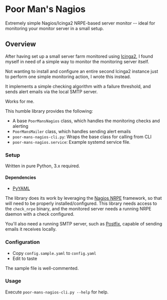 # Poor Man's Nagios

Extremely simple Nagios/Icinga2 NRPE-based server monitor -- ideal for monitoring your monitor
server in a small setup.

## Overview

After having set up a small server farm monitored using [Icinga2](https://icinga.com/),
I found myself in need of a simple way to monitor the monitoring server itself.

Not wanting to install and configure an entire second Icinga2 instance just to perform
one simple monitoring action, I wrote this instead.

It implements a simple checking algorithm with a failure threshold, and sends
alert emails via the local SMTP server.

Works for me.

This humble library provides the following:

 * A base ```PoorMansNagios``` class, which handles the monitoring checks and alerting
 * ```PoorMansMailer``` class, which handles sending alert emails
 * ```poor-mans-nagios-cli.py```: Wraps the base class for calling from CLI
 * ```poor-mans-nagios.service```: Example systemd service file.

### Setup

Written in pure Python, 3.x required.

#### Dependencies

 * [PyYAML](https://github.com/yaml/pyyaml)

The library does its work by leveraging the [Nagios NRPE](https://github.com/NagiosEnterprises/nrpe)
framework, so that will need to be properly installed/configured. This library needs access to the
```check_nrpe``` binary, and the monitored server needs a running NRPE daemon with a check configured.

You'll also need a running SMTP server, such as [Postfix](http://www.postfix.org/),
capable of sending emails it receives locally.

### Configuration

 * Copy ```config.sample.yaml``` to ```config.yaml```
 * Edit to taste

The sample file is well-commented.

### Usage

Execute ```poor-mans-nagios-cli.py --help``` for help.
